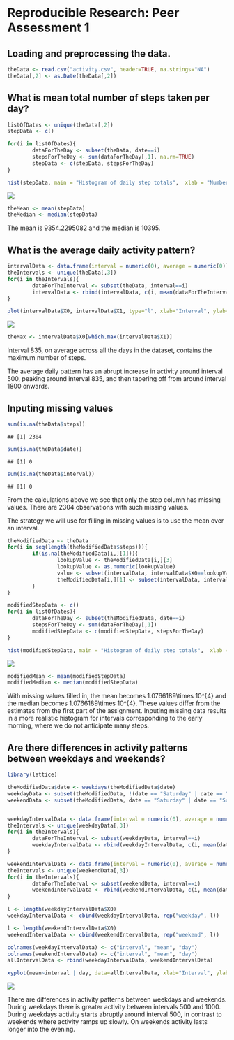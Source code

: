 # Reproducible Research: Peer Assessment 1


## Loading and preprocessing the data.


```r
theData <- read.csv("activity.csv", header=TRUE, na.strings="NA")
theData[,2] <- as.Date(theData[,2])
```

## What is mean total number of steps taken per day?


```r
listOfDates <- unique(theData[,2])
stepData <- c()

for(i in listOfDates){
        dataForTheDay <- subset(theData, date==i)
        stepsForTheDay <- sum(dataForTheDay[,1], na.rm=TRUE)
        stepData <- c(stepData, stepsForTheDay)
}

hist(stepData, main = "Histogram of daily step totals",  xlab = "Number of steps per day")
```

![](PA1_template_files/figure-html/unnamed-chunk-2-1.png) 


```r
theMean <- mean(stepData)
theMedian <- median(stepData)
```

The mean is 9354.2295082 and the median is 10395.

## What is the average daily activity pattern?


```r
intervalData <- data.frame(interval = numeric(0), average = numeric(0))
theIntervals <- unique(theData[,3])
for(i in theIntervals){
        dataForTheInterval <- subset(theData, interval==i)
        intervalData <- rbind(intervalData, c(i, mean(dataForTheInterval[,1], na.rm=TRUE)))
}

plot(intervalData$X0, intervalData$X1, type="l", xlab="Interval", ylab="Average Number of Steps")
```

![](PA1_template_files/figure-html/unnamed-chunk-4-1.png) 



```r
theMax <- intervalData$X0[which.max(intervalData$X1)]
```

Interval 835, on average across all the days in the dataset, contains the maximum number of steps.

The average daily pattern has an abrupt increase in activity around interval 500, peaking around interval 835, and then tapering off from around interval 1800 onwards.

## Inputing missing values


```r
sum(is.na(theData$steps))
```

```
## [1] 2304
```

```r
sum(is.na(theData$date))
```

```
## [1] 0
```

```r
sum(is.na(theData$interval))
```

```
## [1] 0
```

From the calculations above we see that only the step column has missing values. There are 2304 observations with such missing values.


The strategy we will use for filling in missing values is to use the mean over an interval.


```r
theModifiedData <- theData
for(i in seq(length(theModifiedData$steps))){
        if(is.na(theModifiedData[i,][1])){
                lookupValue <- theModifiedData[i,][3]
                lookupValue <- as.numeric(lookupValue)
                value <- subset(intervalData, intervalData$X0==lookupValue)[2]
                theModifiedData[i,][1] <- subset(intervalData, intervalData$X0==lookupValue)[2]
        }
}
```


```r
modifiedStepData <- c()
for(i in listOfDates){
        dataForTheDay <- subset(theModifiedData, date==i)
        stepsForTheDay <- sum(dataForTheDay[,1])
        modifiedStepData <- c(modifiedStepData, stepsForTheDay)
}

hist(modifiedStepData, main = "Histogram of daily step totals",  xlab = "Number of steps per day")
```

![](PA1_template_files/figure-html/unnamed-chunk-8-1.png) 



```r
modifiedMean <- mean(modifiedStepData)
modifiedMedian <- median(modifiedStepData)
```

With missing values filled in, the mean becomes 1.0766189\times 10^{4} and the median becomes 1.0766189\times 10^{4}. These values differ from the estimates from the first part of the assignment. Inputing missing data results in a more realistic histogram for intervals corresponding to the early morning, where we do not anticipate many steps.


## Are there differences in activity patterns between weekdays and weekends?


```r
library(lattice)

theModifiedData$date <- weekdays(theModifiedData$date)
weekdayData <- subset(theModifiedData, !(date == "Saturday" | date == "Sunday"))
weekendData <- subset(theModifiedData, date == "Saturday" | date == "Sunday")


weekdayIntervalData <- data.frame(interval = numeric(0), average = numeric(0))
theIntervals <- unique(weekdayData[,3])
for(i in theIntervals){
        dataForTheInterval <- subset(weekdayData, interval==i)
        weekdayIntervalData <- rbind(weekdayIntervalData, c(i, mean(dataForTheInterval[,1])))
}

weekendIntervalData <- data.frame(interval = numeric(0), average = numeric(0))
theIntervals <- unique(weekendData[,3])
for(i in theIntervals){
        dataForTheInterval <- subset(weekendData, interval==i)
        weekendIntervalData <- rbind(weekendIntervalData, c(i, mean(dataForTheInterval[,1])))
}

l <- length(weekdayIntervalData$X0)
weekdayIntervalData <- cbind(weekdayIntervalData, rep("weekday", l))

l <- length(weekendIntervalData$X0)
weekendIntervalData <- cbind(weekendIntervalData, rep("weekend", l))

colnames(weekdayIntervalData) <- c("interval", "mean", "day")
colnames(weekendIntervalData) <- c("interval", "mean", "day")
allIntervalData <- rbind(weekdayIntervalData, weekendIntervalData)

xyplot(mean~interval | day, data=allIntervalData, xlab="Interval", ylab="Number of steps",layout=c(2,1),typ="l")
```

![](PA1_template_files/figure-html/unnamed-chunk-10-1.png) 

There are differences in activity patterns between weekdays and weekends. During weekdays there is greater activity between intervals 500 and 1000. During weekdays activity starts abruptly around interval 500, in contrast to weekends where activity ramps up slowly. On weekends activity lasts longer into the evening.
